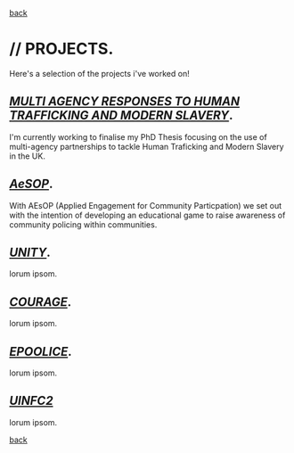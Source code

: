 
[back](./)

# // PROJECTS. 

Here's a selection of the projects i've worked on! 

## [_MULTI AGENCY RESPONSES TO HUMAN TRAFFICKING AND MODERN SLAVERY_](phd).

I'm currently working to finalise my PhD Thesis focusing on the use of multi-agency partnerships to tackle Human Traficking and Modern Slavery in the UK. 

## [_AeSOP_](aesop).

With AEsOP (Applied Engagement for Community Particpation) we set out with the intention of developing an educational game to raise awareness of community policing within communities. 

## [_UNITY_](unity).

lorum ipsom. 

## [_COURAGE_](courage).

lorum ipsom. 

## [_EPOOLICE_](epoolice).

lorum ipsom. 

## [_UINFC2_](uinfc2)

lorum ipsom. 


[back](./)
